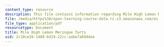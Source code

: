 ```yaml
---
content_type: resource
description: This file contains information regarding Mile High Lemon Meringue Tarts.
file: /media/https%3A/open-learning-course-data-rc.s3.amazonaws.com/es-287-kitchen-chemistry-spring-2009/2c10ce2614806d1922ccaabe7a6944ee_MITES_287S09_read07.pdf
file_type: application/pdf
resourcetype: Document
title: Mile High Lemon Meringue Tarts
uid: 2c10ce26-1480-6d19-22cc-aabe7a6944ee
---
```


